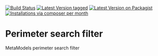 [![Build Status](https://api.travis-ci.org/MetaModels/filter_perimetersearch.svg)](https://travis-ci.org/MetaModels/filter_perimetersearch)
[![Latest Version tagged](http://img.shields.io/github/tag/MetaModels/filter_perimetersearch.svg)](https://github.com/MetaModels/filter_perimetersearch/tags)
[![Latest Version on Packagist](http://img.shields.io/packagist/v/MetaModels/filter_perimetersearch.svg)](https://packagist.org/packages/MetaModels/filter_perimetersearch)
[![Installations via composer per month](http://img.shields.io/packagist/dm/MetaModels/filter_perimetersearch.svg)](https://packagist.org/packages/MetaModels/filter_perimetersearch)

Perimeter search filter
===============

MetaModels perimeter search filter
